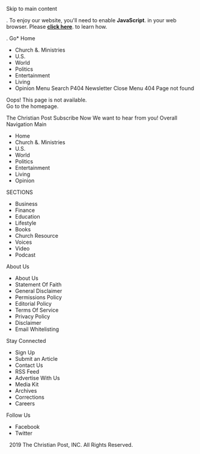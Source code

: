 Skip to main content <p class="enable-js">. To enjoy our website, you'll need to enable <b>JavaScript</b>. in your web browser. Please <a href="http://enable-javascript.com/" target="\_blank"><b>click here</b></a>. to learn how. </p>. Go*   Home
*   Church &. Ministries
*   U.S.
*   World
*   Politics
*   Entertainment
*   Living
*   Opinion
Menu Search P404 Newsletter Close Menu 404 Page not found

Oops! This page is not available.  
Go to the homepage.

The Christian Post Subscribe Now We want to hear from you! Overall Navigation Main

*   Home
*   Church &. Ministries
*   U.S.
*   World
*   Politics
*   Entertainment
*   Living
*   Opinion

SECTIONS

*   Business
*   Finance
*   Education
*   Lifestyle
*   Books
*   Church Resource
*   Voices
*   Video
*   Podcast

About Us

*   About Us
*   Statement Of Faith
*   General Disclaimer
*   Permissions Policy
*   Editorial Policy
*   Terms Of Service
*   Privacy Policy
*   Disclaimer
*   Email Whitelisting

Stay Connected

*   Sign Up
*   Submit an Article
*   Contact Us
*   RSS Feed
*   Advertise With Us
*   Media Kit
*   Archives
*   Corrections
*   Careers

Follow Us

*   Facebook
*   Twitter

  2019 The Christian Post, INC. All Rights Reserved.
